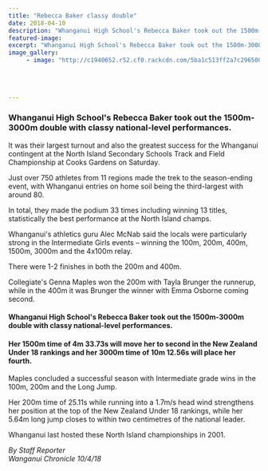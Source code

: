 ```yaml
---
title: "Rebecca Baker classy double"
date: 2018-04-10
description: "Whanganui High School's Rebecca Baker took out the 1500m-3000m double with classy national-level performances..."
featured-image: 
excerpt: "Whanganui High School's Rebecca Baker took out the 1500m-3000m double with classy national-level performances."
image_gallery:
     - image: "http://c1940652.r52.cf0.rackcdn.com/5ba1c513ff2a7c2965000742/Baker-Charlotte-10-april.jpg"
    
    
    
    
---
```


<h3 class="element element-paragraph">Whanganui High School's Rebecca Baker took out the 1500m-3000m double with classy national-level performances.</h3>
<p class="element element-paragraph">It was their largest turnout and also the greatest success for the Whanganui contingent at the North Island Secondary Schools Track and Field Championship at Cooks Gardens on Saturday.</p>
<p class="element element-paragraph">Just over 750 athletes from 11 regions made the trek to the season-ending event, with Whanganui entries on home soil being the third-largest with around 80.</p>
<p class="element element-paragraph">In total, they made the podium 33 times including winning 13 titles, statistically the best performance at the North Island champs.</p>
<p class="element element-paragraph">Whanganui's athletics guru Alec McNab said the locals were particularly strong in the Intermediate Girls events &ndash; winning the 100m, 200m, 400m, 1500m, 3000m and the 4x100m relay.</p>
<p class="element element-paragraph">There were 1-2 finishes in both the 200m and 400m.</p>
<p class="element element-paragraph">Collegiate's Genna Maples won the 200m with Tayla Brunger the runnerup, while in the 400m it was Brunger the winner with Emma Osborne coming second.</p>
<h4 class="element element-paragraph">Whanganui High School's Rebecca Baker took out the 1500m-3000m double with classy national-level performances.</h4>
<h4 class="element element-paragraph">Her 1500m time of 4m 33.73s will move her to second in the New Zealand Under 18 rankings and her 3000m time of 10m 12.56s will place her fourth.</h4>
<p class="element element-paragraph">Maples concluded a successful season with Intermediate grade wins in the 100m, 200m and the Long Jump.</p>
<p class="element element-paragraph">Her 200m time of 25.11s while running into a 1.7m/s head wind strengthens her position at the top of the New Zealand Under 18 rankings, while her 5.64m long jump closes to within two centimetres of the national leader.</p>
<p class="element element-paragraph">Whanganui last hosted these North Island championships in 2001.</p>
<p><em>By Staff Reporter <br />Wanganui Chronicle 10/4/18</em></p>


